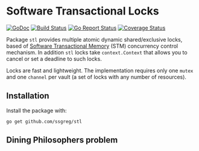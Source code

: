 # Software Transactional Locks

[![GoDoc](https://godoc.org/github.com/ssgreg/stl?status.svg)](https://godoc.org/github.com/ssgreg/stl)
[![Build Status](https://travis-ci.org/ssgreg/stl.svg?branch=master)](https://travis-ci.org/ssgreg/stl)
[![Go Report Status](https://goreportcard.com/badge/github.com/ssgreg/stl)](https://goreportcard.com/report/github.com/ssgreg/stl)
[![Coverage Status](https://coveralls.io/repos/github/ssgreg/stl/badge.svg?branch=master)](https://coveralls.io/github/ssgreg/stl?branch=master)

Package `stl` provides multiple atomic dynamic shared/exclusive locks, based of [Software Transactional Memory](https://en.wikipedia.org/wiki/Software_transactional_memory) (STM) concurrency control mechanism.
In addition `stl` locks take `context.Context` that allows you to cancel or set a deadline to such locks.

Locks are fast and lightweight. The implementation requires only one `mutex` and one `channel` per vault (a set of locks with any number of resources).

## Installation

Install the package with:

```shell
go get github.com/ssgreg/stl
```

## Dining Philosophers problem